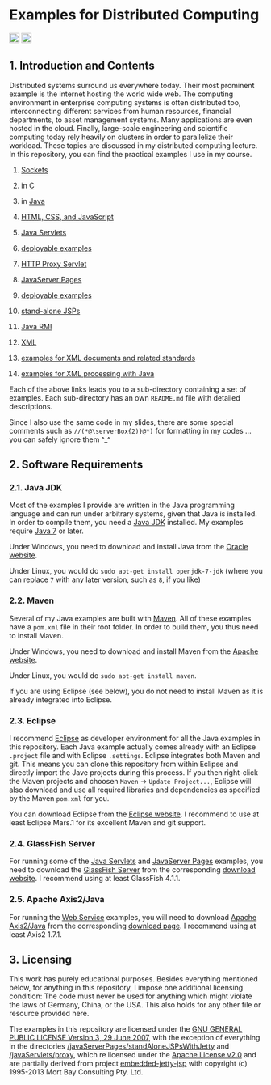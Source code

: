 # Examples for Distributed Computing

[<img alt="Travis CI Build Status" src="https://img.shields.io/travis/thomasWeise/distributedComputingExamples/master.svg" height="20"/>](https://travis-ci.org/thomasWeise/distributedComputingExamples/)
[<img alt="Shippable Build Status" src="https://img.shields.io/shippable/56d905429d043da07b368422.svg" height="20"/>](https://app.shippable.com/projects/56d905429d043da07b368422)

## 1. Introduction and Contents

Distributed systems surround us everywhere today. Their most prominent example is the internet hosting the world wide web. The computing environment in enterprise computing systems is often distributed too, interconnecting different services from human resources, financial departments, to asset management systems. Many applications are even hosted in the cloud. Finally, large-scale engineering and scientific computing today rely heavily on clusters in order to parallelize their workload. These topics are discussed in my distributed computing lecture. In this repository, you can find the practical examples I use in my course.

1. [Sockets](http://github.com/thomasWeise/distributedComputingExamples/tree/master/sockets/)
  1. in [C](http://github.com/thomasWeise/distributedComputingExamples/tree/master/sockets/c)
  2. in [Java](http://github.com/thomasWeise/distributedComputingExamples/tree/master/sockets/java)

2. [HTML, CSS, and JavaScript](http://github.com/thomasWeise/distributedComputingExamples/tree/master/html/)

3. [Java Servlets](http://github.com/thomasWeise/distributedComputingExamples/tree/master/javaServlets/)
  1. [deployable examples](http://github.com/thomasWeise/distributedComputingExamples/tree/master/javaServlets/examples)
  2. [HTTP Proxy Servlet](http://github.com/thomasWeise/distributedComputingExamples/tree/master/javaServlets/proxy)

4. [JavaServer Pages](http://github.com/thomasWeise/distributedComputingExamples/tree/master/javaServerPages/)
  1. [deployable examples](http://github.com/thomasWeise/distributedComputingExamples/tree/master/javaServerPages/examples)
  2. [stand-alone JSPs](http://github.com/thomasWeise/distributedComputingExamples/tree/master/javaServerPages/standAloneJSPsWithJetty)

5. [Java RMI](http://github.com/thomasWeise/distributedComputingExamples/tree/master/javaRMI/)
  
6. [XML](http://github.com/thomasWeise/distributedComputingExamples/tree/master/xml/)
  1. [examples for XML documents and related standards](http://github.com/thomasWeise/distributedComputingExamples/tree/master/xml/xml)
  1. [examples for XML processing with Java](http://github.com/thomasWeise/distributedComputingExamples/tree/master/xml/java)
  

Each of the above links leads you to a sub-directory containing a set of examples. Each sub-directory has an own `README.md` file with detailed descriptions.

Since I also use the same code in my slides, there are some special comments such as `//(*@\serverBox{2)}@*)` for formatting in my codes ... you can safely ignore them ^_^

## 2. Software Requirements

### 2.1. Java JDK

Most of the examples I provide are written in the Java programming language and can run under arbitrary systems, given that Java is installed. In order to compile them, you need a [Java JDK](https://en.wikipedia.org/wiki/Java_Development_Kit) installed. My examples require [Java 7](https://en.wikipedia.org/wiki/Java_version_history#Java_SE_7) or later.

Under Windows, you need to download and install Java from the [Oracle website](http://www.oracle.com/technetwork/java/javase/downloads/index.html).

Under Linux, you would do `sudo apt-get install openjdk-7-jdk` (where you can replace `7` with any later version, such as `8`, if you like)

### 2.2. Maven

Several of my Java examples are built with [Maven](https://en.wikipedia.org/wiki/Apache_Maven). All of these examples have a `pom.xml` file in their root folder. In order to build them, you thus need to install Maven.

Under Windows, you need to download and install Maven from the [Apache website](http://maven.apache.org/download.cgi).

Under Linux, you would do `sudo apt-get install maven`.

If you are using Eclipse (see below), you do not need to install Maven as it is already integrated into Eclipse.

### 2.3. Eclipse 

I recommend [Eclipse](http://www.eclipse.org) as developer environment for all the Java examples in this repository. Each Java example actually comes already with an Eclipse `.project` file and with Eclipse `.settings`. Eclipse integrates both Maven and git. This means you can clone this repository from within Eclipse and directly import the Jave projects during this process. If you then right-click the Maven projects and choosen `Maven` -> `Update Project...`, Eclipse will also download and use all required libraries and dependencies as specified by the Maven `pom.xml` for you.

You can download Eclipse from the [Eclipse website](http://www.eclipse.org). I recommend to use at least Eclipse Mars.1 for its excellent Maven and git support.

### 2.4. GlassFish Server

For running some of the [Java Servlets](http://github.com/thomasWeise/distributedComputingExamples/tree/master/javaServlets/) and [JavaServer Pages](http://github.com/thomasWeise/distributedComputingExamples/tree/master/javaServerPages/) examples, you need to download the [GlassFish Server](https://glassfish.java.net/) from the corresponding [download website](https://glassfish.java.net/download.html). I recommend using at least GlassFish 4.1.1.

### 2.5. Apache Axis2/Java

For running the [Web Service](http://github.com/thomasWeise/distributedComputingExamples/tree/master/webServices/) examples, you will need to download [Apache Axis2/Java](http://axis.apache.org/axis2/java/core/) from the corresponding [download page](http://axis.apache.org/axis2/java/core/download.html). I recommend using at least Axis2 1.7.1.

## 3. Licensing

This work has purely educational purposes. Besides everything mentioned below, for anything in this repository, I impose one additional licensing condition: The code must never be used for anything which might violate the laws of Germany, China, or the USA. This also holds for any other file or resource provided here.

The examples in this repository are licensed under the [GNU GENERAL PUBLIC LICENSE Version 3, 29 June 2007](http://github.com/thomasWeise/distributedComputingExamples/tree/master/LICENSE), with the exception of everything in the directories [/javaServerPages/standAloneJSPsWithJetty](http://github.com/thomasWeise/distributedComputingExamples/tree/master/javaServerPages/standAloneJSPsWithJetty) and [/javaServlets/proxy](http://github.com/thomasWeise/distributedComputingExamples/tree/master/javaServlets/proxy), which re licensed under the [Apache License v2.0](http://www.opensource.org/licenses/apache2.0.php) and are partially derived from project [embedded-jetty-jsp](https://github.com/jetty-project/embedded-jetty-jsp) with copyright (c) 1995-2013 Mort Bay Consulting Pty. Ltd.
